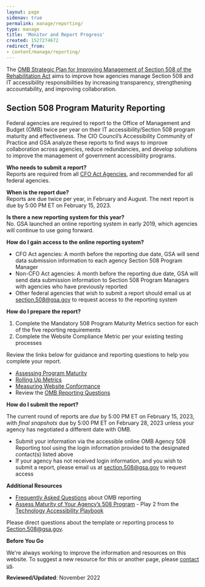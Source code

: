 ```yaml
---
layout: page
sidenav: true
permalink: manage/reporting/
type: manage
title: 'Monitor and Report Progress'
created: 1527274672
redirect_from:
- content/manage/reporting/
---
```


<p dir="ltr">
  The <a href="https://obamawhitehouse.archives.gov/sites/default/files/omb/procurement/memo/strategic-plan-508-compliance.pdf">OMB Strategic Plan for Improving Management of Section 508 of the Rehabilitation Act</a> aims to improve how agencies manage Section 508 and IT accessibility responsibilities by increasing transparency, strengthening accountability, and improving collaboration.
</p>
<h2 dir="ltr">
  Section 508 Program Maturity Reporting
</h2>
<p dir="ltr">
  Federal agencies are required to report to the Office of Management and Budget (OMB) twice per year on their IT accessibility/Section 508 program maturity and effectiveness. The CIO Council’s Accessibility Community of Practice and GSA analyze these reports to find ways to improve collaboration across agencies, reduce redundancies, and develop solutions to improve the management of government accessibility programs.
</p>

<p dir="ltr">
    <strong>Who needs to submit a report?</strong><br /> Reports are required from all <a href="{{site.baseurl}}/content/glossary#agency">CFO Act Agencies</a>, and recommended for all federal agencies.
</p>

<p dir="ltr">
  <strong>When is the report due?</strong><br /> Reports are due twice per year, in February and August. The next report is due by 5:00 PM ET on February 15, 2023.
</p>

<p dir="ltr">
  <strong>Is there a new reporting system for this year?</strong><br /> No.&nbsp;GSA launched an online reporting system in early 2019, which agencies will continue to use going forward.
</p>

<p dir="ltr">
  <strong>How do I gain access to the online reporting system?</strong>
</p>
<ul>
<li dir="ltr">
  CFO Act agencies: A month before the reporting due date, GSA will send data submission information to each agency Section 508 Program Manager
</li>
<li dir="ltr">
  Non-CFO Act agencies: A month before the reporting due date, GSA will send data submission information to Section 508 Program Managers with agencies who have previously reported
</li>
<li dir="ltr">
  Other federal agencies that wish to submit a report should email us at <a class="mailto" href="mailto:section.508@gsa.gov">section.508@gsa.gov</a> to request access to the reporting system
</li>
</ul>

<p dir="ltr">
  <strong>How do I prepare the report?</strong>
</p>

<ol>
<li dir="ltr">
  Complete the Mandatory 508 Program Maturity Metrics section for each of the five reporting requirements
</li>
<li dir="ltr">
  Complete the Website Compliance Metric per your existing testing processes
</li>
</ol>



<p dir = "ltr">
  Review the links below for guidance and reporting questions to help you complete your report.
</p>
<ul>
<li dir="ltr">
  <a href="{{site.baseurl}}/manage/reporting/guidelines-program-maturity">Assessing Program Maturity</a>
</li>
<li dir="ltr">
  <a href="{{site.baseurl}}/manage/reporting/guidelines-roll-up-metrics">Rolling Up Metrics</a>
</li>
<li dir="ltr">
  <a href="{{site.baseurl}}/manage/reporting/guidelines-conformance">Measuring Website Conformance</a>
</li>
<li dir="ltr">
  Review the <a href="{{site.baseurl}}/manage/reporting/questions" aria-label ="OMB reporting questions">OMB Reporting Questions</a>
</li>
</ul>

<p dir="ltr">
  <strong>How do I submit the report?</strong>
</p>

<p dir="ltr">
  The current round of reports are <em>due</em> by 5:00 PM ET on February 15, 2023, with <em>final snapshots</em> due by 5:00 PM ET on February 28, 2023 unless your agency has negotiated a different date with OMB.
</p>
<ul>
<li dir="ltr">
    Submit your information via the accessible online OMB Agency 508 Reporting tool using the login information provided to the designated contact(s) listed above
</li>

<li dir="ltr">
If your agency has not received login information, and you wish to submit a report, please email us at <a class="mailto" href="mailto:section.508@gsa.gov">section.508@gsa.gov</a> to request access

</li>
</ul>

<p dir="ltr">
  <strong>Additional Resources</strong>
</p>
<ul>
<li dir="ltr">
  <a href="{{site.baseurl}}/manage/reporting/faq">Frequently Asked Questions</a> about OMB reporting
</li>
<li dir="ltr">
  <a href="{{site.baseurl}}/tools/playbooks/technology-accessibility-playbook-intro/play02">Assess Maturity of Your Agency’s 508 Program</a> - Play 2 from the <a href="{{site.baseurl}}/tools/playbooks/technology-accessibility-playbook-intro">Technology Accessibility Playbook</a>
</li>
</ul>
<p dir="ltr">
  Please direct questions about the template or reporting process to <a href="mailto:Section.508@gsa.gov" target="_blank">Section.508@gsa.gov</a>.
</p>

<div class="border-base radius-lg border-1px">
  <div class="padding-1">
    <strong>Before You Go</strong> 
<p dir="ltr">
      We're always working to improve the information and resources on this website. To suggest a new resource for this or another page, please <a class="mailto" href="mailto:section.508@gsa.gov">contact us</a>.
    </p>
  </div>
</div>

**Reviewed/Updated**: November 2022

